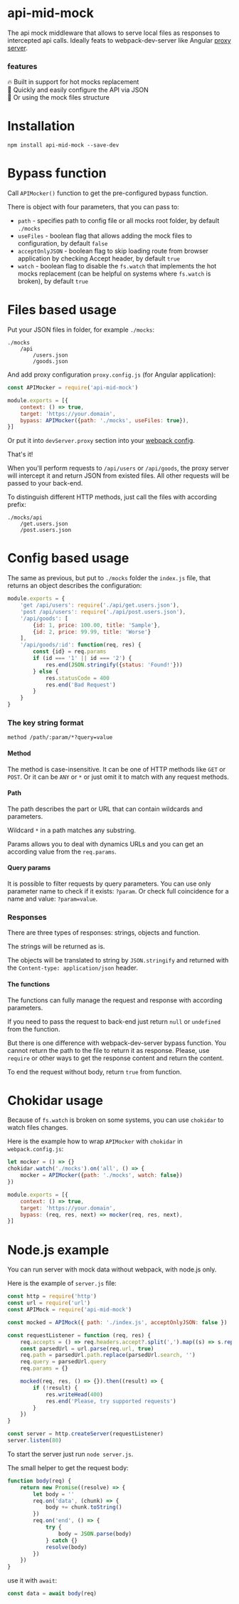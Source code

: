 # api-mid-mock
The api mock middleware that allows to serve local files as responses to intercepted api calls.
Ideally feats to webpack-dev-server like Angular [proxy server](https://angular.io/guide/build#proxying-to-a-backend-server).

### features

🔥 Built in support for hot mocks replacement  
🚀 Quickly and easily configure the API via JSON  
📂 Or using the mock files structure

# Installation

```shell
npm install api-mid-mock --save-dev
```

# Bypass function

Call `APIMocker()` function to get the pre-configured bypass function.

There is object with four parameters, that you can pass to:

* `path` - specifies path to config file or all mocks root folder, by default `./mocks`
* `useFiles` - boolean flag that allows adding the mock files to configuration, by default `false`
* `acceptOnlyJSON` - boolean flag to skip loading route from browser application by checking Accept header, by default `true`
* `watch` - boolean flag to disable the `fs.watch` that implements the hot mocks replacement (can be helpful on systems where `fs.watch` is broken), by default `true`

# Files based usage

Put your JSON files in folder, for example `./mocks`:
```shell
./mocks
    /api
        /users.json
        /goods.json
```

And add proxy configuration `proxy.config.js` (for Angular application):
```javascript
const APIMocker = require('api-mid-mock')

module.exports = [{
    context: () => true,
    target: 'https://your.domain',
    bypass: APIMocker({path: './mocks', useFiles: true}),
}]
```

Or put it into `devServer.proxy` section into your [webpack config](https://webpack.js.org/configuration/dev-server/#devserverproxy).

That's it!

When you'll perform requests to `/api/users` or `/api/goods`,
the proxy server will intercept it and return JSON from existed files.
All other requests will be passed to your back-end.

To distinguish different HTTP methods, just call the files with according prefix:
```shell
./mocks/api
    /get.users.json
    /post.users.json
```

# Config based usage

The same as previous, but put to `./mocks` folder the `index.js` file, that returns an object
describes the configuration:

```javascript
module.exports = {
    'get /api/users': require('./api/get.users.json'),
    'post /api/users': require('./api/post.users.json'),
    '/api/goods': [
        {id: 1, price: 100.00, title: 'Sample'},
        {id: 2, price: 99.99, title: 'Worse'}
    ],
    '/api/goods/:id': function(req, res) {
        const {id} = req.params
        if (id === '1' || id === '2') {
            res.end(JSON.stringify({status: 'Found!'}))
        } else {
            res.statusCode = 400
            res.end('Bad Request')
        }
    }
}
```

### The key string format

```text
method /path/:param/*?query=value
```

#### Method

The method is case-insensitive. It can be one of HTTP methods like `GET` or `POST`.
Or it can be `ANY` or `*` or just omit it to match with any request methods.

#### Path

The path describes the part or URL that can contain wildcards and parameters.

Wildcard `*` in a path matches any substring.

Params allows you to deal with dynamics URLs and you can get an according value from the `req.params`.

#### Query params

It is possible to filter requests by query parameters.
You can use only parameter name to check if it exists: `?param`.
Or check full coincidence for a name and value: `?param=value`.

### Responses

There are three types of responses: strings, objects and function.

The strings will be returned as is.

The objects will be translated to string by `JSON.stringify` and returned with the `Content-type: application/json` header.

#### The functions

The functions can fully manage the request and response with according parameters.

If you need to pass the request to back-end just return `null` or `undefined` from the function.

But there is one difference with webpack-dev-server bypass function.
You cannot return the path to the file to return it as response.
Please, use `require` or other ways to get the response content and return the content.

To end the request without body, return `true` from function. 

# Chokidar usage

Because of `fs.watch` is broken on some systems, you can use `chokidar` to watch files changes.

Here is the example how to wrap `APIMocker` with `chokidar` in `webpack.config.js`:

```javascript
let mocker = () => {}
chokidar.watch('./mocks').on('all', () => {
    mocker = APIMocker({path: './mocks', watch: false})
})

module.exports = [{
    context: () => true,
    target: 'https://your.domain',
    bypass: (req, res, next) => mocker(req, res, next),
}]
```

# Node.js example

You can run server with mock data without webpack, with node.js only.

Here is the example of `server.js` file:
```javascript
const http = require('http')
const url = require('url')
const APIMock = require('api-mid-mock')

const mocked = APIMock({ path: './index.js', acceptOnlyJSON: false })

const requestListener = function (req, res) {
    req.accepts = () => req.headers.accept?.split(',').map((s) => s.replace(/;.+$/, '')) || []
    const parsedUrl = url.parse(req.url, true)
    req.path = parsedUrl.path.replace(parsedUrl.search, '')
    req.query = parsedUrl.query
    req.params = {}

    mocked(req, res, () => {}).then((result) => {
        if (!result) {
            res.writeHead(400)
            res.end('Please, try supported requests')
        }
    })
}

const server = http.createServer(requestListener)
server.listen(80)
```

To start the server just run `node server.js`.

The small helper to get the request body:
```javascript
function body(req) {
    return new Promise((resolve) => {
        let body = ''
        req.on('data', (chunk) => {
            body += chunk.toString()
        })
        req.on('end', () => {
            try {
                body = JSON.parse(body)
            } catch {}
            resolve(body)
        })
    })
}
```

use it with `await`:
```javascript
const data = await body(req)
```